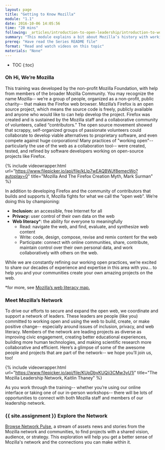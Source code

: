 ```yaml
---
layout: page
title: "Getting to Know Mozilla"
module: "1.1"
date: 2016-10-06 14:05:56
time: "20 mins"
following: _articles/introduction-to-open-leadership/introduction-to-working-open.md
summary: "This module explains a bit about Mozilla’s history with working open, and introduces Mozilla’s Network."
prereq: "Have read the Series README file"
format: "Read and watch videos on this topic"
materials: "None"
---
```


* TOC
{:toc}


### Oh Hi, We’re Mozilla

This training was developed by the non-profit Mozilla Foundation, with help from members of the broader Mozilla Community. You may recognize the name Mozilla-- we’re a group of people, organized as a non-profit, public charity-- that makes the Firefox web browser. Mozilla’s Firefox is an open source project, which means the source code is freely, publicly available and anyone who would like to can help develop the project. Firefox was created and is sustained by the Mozilla staff and a collaborative community of volunteers, called “contributors.” The open source movement showed that scrappy, self-organized groups of passionate volunteers could collaborate to develop viable alternatives to proprietary software, and even compete against huge corporations! Many practices of "working open"-- particularly the use of the web as a collaboration tool-- were created, tested, and refined by software developers working on open-source projects like Firefox.

{% include videowrapper.html
  url="https://www.filepicker.io/api/file/kLlp7wEAQBWJf8emecWo?autoplay=0"
  title="Mozilla And The Firefox Creation Myth, Mark Surman" %}

In addition to developing Firefox and the community of contributors that builds and supports it, Mozilla fights for what we call the “open web”. We’re doing this by championing:

*   **Inclusion:** an accessible, free Internet for all
*   **Privacy:** user control of their own data on the web
*   **Web literacy***: the ability for everyone to meaningfully
    *   Read: navigate the web, and find, evaluate, and synthesize web content
    *   Write: code, design, compose, revise and remix content for the web
    *   Participate: connect with online communities, share, contribute, maintain control over their own personal data, and work collaboratively with others on the web.

While we are constantly refining our working open practices, we’re excited to share our decades of experience and expertise in this area with you… to help you and your communities create your own amazing projects on the web.

*for more, see [Mozilla’s web literacy map.](https://teach.mozilla.org/web-literacy/)

### Meet Mozilla’s Network

To drive our efforts to secure and expand the open web, we coordinate and support a network of leaders. These leaders are people (like you) committed to working open and using the web to build, create, or make positive change-- especially around issues of inclusion, privacy, and web literacy. Members of the network are leading projects as diverse as improving civic engagement, creating better educational experiences, building more human technologies, and making scientific research more collaborative and efficient. Here’s a glimpse of some of the awesome people and projects that are part of the network-- we hope you’ll join us, too!

{% include videowrapper.html
  url="https://www.filepicker.io/api/file/KUpDbyKUQii3CMw3yU1i"
  title="The Mozilla Leadership Network, Kaitlin Thaney" %}

As you work through the training-- whether you’re using our online interface or taking one of our in-person workshops-- there will be lots of opportunities to connect with both Mozilla staff and members of our leadership network.

### {{ site.assignment }} Explore the Network

[Browse Network Pulse](https://www.mozillapulse.org/), a stream of assets news and stories from the Mozilla network and communities, to find projects with a shared vision, audience, or strategy. This exploration will help you get a better sense of Mozilla's network and the connections you can make within it.
